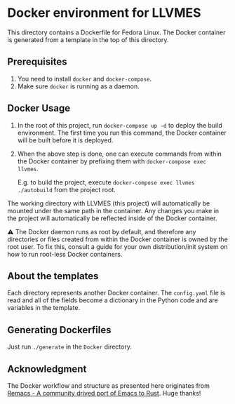 # Docker environment for LLVMES

This directory contains a Dockerfile for Fedora Linux.
The Docker container is generated from a template in the top of this directory.

## Prerequisites
1. You need to install `docker` and `docker-compose`.
2. Make sure `docker` is running as a daemon.

## Docker Usage

1. In the root of this project, run `docker-compose up -d` to deploy the build
   environment. The first time you run this command, the Docker container will
   be built before it is deployed.
2. When the above step is done, one can execute commands from within the Docker
   container by prefixing them with `docker-compose exec llvmes`. 

   E.g. to build the project, execute `docker-compose exec llvmes ./autobuild`
   from the project root.

The working directory with LLVMES (this project) will automatically be mounted under the same
path in the container. Any changes you make in the project will automatically be
reflected inside of the Docker container.

:warning: The Docker daemon runs as root by default, and therefore any directories
or files created from within the Docker container is owned by the root user. To
fix this, consult a guide for your own distribution/init system on how to run
root-less Docker containers.

## About the templates

Each directory represents another Docker container. 
The `config.yaml` file is read and all of the fields become
a dictionary in the Python code and are variables in the template. 

## Generating Dockerfiles

Just run `./generate` in the `Docker` directory.

## Acknowledgment
The Docker workflow and structure as presented here originates from [Remacs - A
community drived port of Emacs to Rust](https://github.com/remacs/remacs). Huge thanks!
